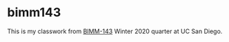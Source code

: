 # bimm143


This is my classwork from [BIMM-143](https://bioboot.github.io/bimm143_W20/) Winter 2020 quarter at UC San Diego.
